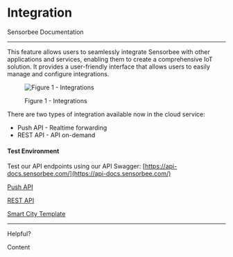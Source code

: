 # Integration

Sensorbee Documentation

***

This feature allows users to seamlessly integrate Sensorbee with other applications and services, enabling them to create a comprehensive IoT solution. It provides a user-friendly interface that allows users to easily manage and configure integrations.

<figure><img src="https://image-forwarder.notaku.so/aHR0cHM6Ly93d3cubm90aW9uLnNvL2ltYWdlL2h0dHBzJTNBJTJGJTJGczMtdXMtd2VzdC0yLmFtYXpvbmF3cy5jb20lMkZzZWN1cmUubm90aW9uLXN0YXRpYy5jb20lMkY3NjgxNzdhNS1kNDA3LTRhN2UtYmY0OC0wOGFjOTQ5MzM4MzQlMkZVbnRpdGxlZC5wbmc_dGFibGU9YmxvY2smc3BhY2VJZD04YTlhZWQwNi1mODQ0LTRkZTQtYjk2Yi1jMTUyNjkzMWM1NTcmaWQ9MDg3NDNhNzQtM2E0Mi00YmUzLTllMjItOWI4OTMyN2QwZTJhJmNhY2hlPXYyJndpZHRoPTEyNTIuNzc1MDI0NDE0MDYyNQ==" alt="Figure 1 - Integrations"><figcaption><p>Figure 1 - Integrations</p></figcaption></figure>

There are two types of integration available now in the cloud service:

* Push API - Realtime forwarding
* REST API - API on-demand

#### Test Environment <a href="#id-46ffa211e0ec445f8d20d583ddce42d3" id="id-46ffa211e0ec445f8d20d583ddce42d3"></a>

Test our API endpoints using our API Swagger: [https://api-docs.sensorbee.com/](https://api-docs.sensorbee.com/)

[Push API](push-api.md)

[REST API](rest-api.md)

[Smart City Template](smart-city-template.md)

***

Helpful?

Content
